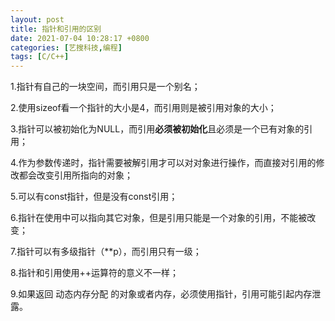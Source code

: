```yaml
---
layout: post
title: 指针和引用的区别
date: 2021-07-04 10:28:17 +0800
categories: [艺搜科技,编程]
tags: [C/C++]
---
```


1.指针有自己的一块空间，而引用只是一个别名；

2.使用sizeof看一个指针的大小是4，而引用则是被引用对象的大小；

3.指针可以被初始化为NULL，而引用**必须被初始化**且必须是一个已有对象的引用；

4.作为参数传递时，指针需要被解引用才可以对对象进行操作，而直接对引用的修改都会改变引用所指向的对象；

5.可以有const指针，但是没有const引用；

6.指针在使用中可以指向其它对象，但是引用只能是一个对象的引用，不能被改变；

7.指针可以有多级指针（**p），而引用只有一级；

8.指针和引用使用++运算符的意义不一样；

9.如果返回 动态内存分配 的对象或者内存，必须使用指针，引用可能引起内存泄露。
